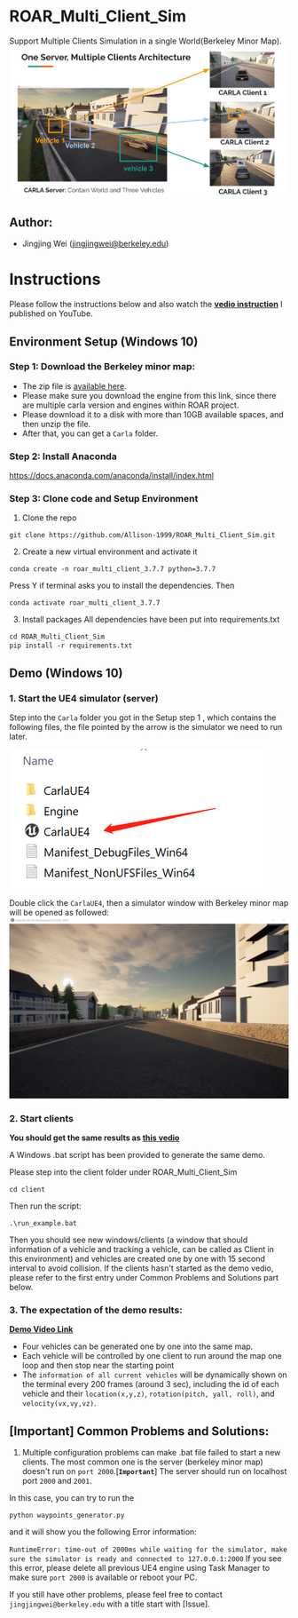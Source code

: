 # ROAR_Multi_Client_Sim
 Support Multiple Clients Simulation in a single World(Berkeley Minor Map).
 ![multi-agent](./readme_figures/multi-agent.png)
## Author:
* Jingjing Wei    (jingjingwei@berkeley.edu)


# Instructions
 Please follow the instructions below and also watch the [**vedio instruction**](https://youtu.be/noZPgLma6BA) I published on YouTube.

## Environment Setup (Windows 10)

### Step 1: Download the Berkeley minor map:
- The zip file is [available here](https://drive.google.com/file/d/1hyI9SyjxFG7IV-c6RQxz26fs5LijRogY/view?usp=sharing). 
- Please make sure you download the engine from this link, since there are multiple carla version and engines within ROAR project.
- Please download it to a disk with more than 10GB available spaces, and then unzip the file.
- After that, you can get a `Carla` folder.

### Step 2: Install Anaconda
https://docs.anaconda.com/anaconda/install/index.html

### Step 3: Clone code and Setup Environment
1. Clone the repo
```
git clone https://github.com/Allison-1999/ROAR_Multi_Client_Sim.git
```
2. Create a new virtual environment and activate it
```
conda create -n roar_multi_client_3.7.7 python=3.7.7
```
Press Y if terminal asks you to install the dependencies.
Then
```
conda activate roar_multi_client_3.7.7
```
3. Install packages
All dependencies have been put into requirements.txt
```
cd ROAR_Multi_Client_Sim
pip install -r requirements.txt
```

## Demo (Windows 10)

### 1. Start the UE4 simulator (server)
Step into the `Carla` folder you got in the Setup step 1
, which contains the following files, the file pointed by the arrow is the simulator we need to run later.

![](readme_figures/CarlaUE4.png)

Double click the `CarlaUE4`, then a simulator window with Berkeley minor map will be opened as followed:
![](readme_figures/CarlaUE4_Window.png)

### 2. Start clients
**You should get the same results as [this vedio](https://youtu.be/AVae--XGkb0)**

A Windows .bat script has been provided to generate the same demo.

Please step into the client folder under ROAR_Multi_Client_Sim
```
cd client
```
Then run the script:
```
.\run_example.bat
```
Then you should see new windows/clients (a window that should information of a vehicle and tracking a vehicle, can be called as Client in this environment) and vehicles are created one by one with 15 second interval to avoid collision.
If the clients hasn't started as the demo vedio, please refer to the first entry under Common Problems and Solutions part below.

### 3. The expectation of the demo results:
[**Demo Video Link**](https://youtu.be/AVae--XGkb0)
* Four vehicles can be generated one by one into the same map.
* Each vehicle will be controlled by one client to run around the map one loop and then stop near the starting point
* The `information of all current vehicles` will be dynamically shown on the terminal every 200 frames (around 3 sec), including the id of each vehicle and their `location(x,y,z)`, `rotation(pitch, yall, roll)`, and `velocity(vx,vy,vz)`.


## [Important] Common Problems and Solutions:
1. Multiple configuration problems can make .bat file failed to start a new clients. The most common one is the server (berkeley minor map) doesn't run on `port 2000`.[**`Important`**] The server should run on localhost port `2000` and `2001`.

In this case, you can try to run the 
```
python waypoints_generator.py
```
and it will show you the following Error information:

```RuntimeError: time-out of 2000ms while waiting for the simulator, make sure the simulator is ready and connected to 127.0.0.1:2000```
If you see this error, please delete all previous UE4 engine using Task Manager to make sure `port 2000` is available or reboot your PC.

If you still have other problems, please feel free to contact `jingjingwei@berkeley.edu` with a title start with [Issue].

